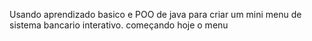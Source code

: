 Usando aprendizado basico e POO de java para criar um mini menu de sistema bancario interativo.
começando hoje o menu